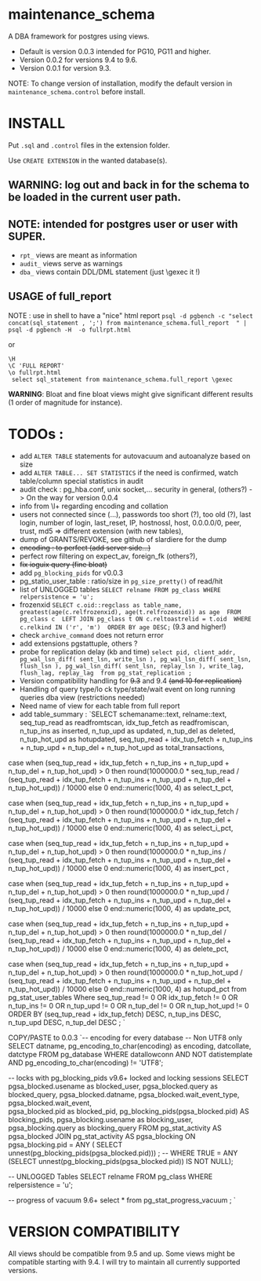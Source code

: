 # maintenance_schema

A DBA framework for postgres using views. 

* Default is version 0.0.3 intended for PG10, PG11 and higher. 
* Version 0.0.2 for versions 9.4 to 9.6.
* Version 0.0.1 for version 9.3.

NOTE: To change version of installation, modify the default version in `maintenance_schema.control` before install.

# INSTALL

Put `.sql` and `.control` files in the extension folder.

Use `CREATE EXTENSION` in the wanted database(s).

## **WARNING**: log out and back in for the schema to be loaded in the current user path.

## **NOTE**: intended for postgres user or user with SUPER.

* `rpt_` views are meant as information 
* `audit_` views serve as warnings 
* `dba_` views contain DDL/DML statement (just \gexec it !)

## USAGE of full_report 
NOTE : use in shell to have a "nice" html report
`psql -d pgbench -c "select concat(sql_statement , ';') from maintenance_schema.full_report  " | psql -d pgbench -H  -o fullrpt.html`

or

~~~
\H
\C 'FULL REPORT'
\o fullrpt.html
 select sql_statement from maintenance_schema.full_report \gexec
~~~

**WARNING**:
Bloat and fine bloat views might give significant different results (1 order of magnitude for instance). 


# **TODOs** :
- add `ALTER TABLE` statements for autovacuum and autoanalyze based on size
- add `ALTER TABLE... SET STATISTICS` if the need is confirmed, watch table/column special statistics in audit
- audit check : pg_hba.conf, unix socket,...  security in general, (others?) -> On the way for version 0.0.4
- info from \l+ regarding encoding and collation
- users not connected since (...), passwords too short (?), too old (?), last login, number of login, last_reset, IP, hostnossl, host, 0.0.0.0/0, peer, trust, md5 => different extension (with new tables),
- dump of GRANTS/REVOKE, see github of slardiere for the dump
- ~~encoding : to perfect (add server side...)~~
- perfect row filtering on expect_av, foreign_fk (others?),
- ~~fix ioguix query (fine bloat)~~
- add `pg_blocking_pids` for v0.0.3
- pg_statio_user_table : ratio/size in `pg_size_pretty()` of read/hit
- list of UNLOGGED tables `SELECT relname FROM pg_class WHERE relpersistence = 'u';`
- frozenxid
`SELECT c.oid::regclass as table_name, greatest(age(c.relfrozenxid), age(t.relfrozenxid)) as age 
FROM pg_class c 
LEFT JOIN pg_class t ON c.reltoastrelid = t.oid 
WHERE c.relkind IN ('r', 'm') 
ORDER BY age DESC;` (9.3 and higher!)
- check `archive_command` does not return error
- add extensions pgstattuple, others ?
- probe for replication delay (kb and time) `select pid, client_addr, pg_wal_lsn_diff( sent_lsn, write_lsn ), pg_wal_lsn_diff( sent_lsn, flush_lsn ), pg_wal_lsn_diff( sent_lsn, replay_lsn ), write_lag, flush_lag, replay_lag  from pg_stat_replication ;`
- Version compatibility handling for ~~9.3~~ and 9.4 ~~(and 10 for replication)~~
- Handling of query type/lo ck type/state/wait event on long running queries dba view (restrictions needed)
- Need name of view for each table from full report
- add table_summary : 
`SELECT
 schemaname::text, relname::text,
  seq_tup_read as readfromtscan, 
  idx_tup_fetch as readfromiscan, 
  n_tup_ins as inserted, 
  n_tup_upd as updated, 
  n_tup_del as deleted, 
  n_tup_hot_upd as hotupdated,
 seq_tup_read + idx_tup_fetch + n_tup_ins + n_tup_upd + n_tup_del  + n_tup_hot_upd as total_transactions,
 
 case when
   (seq_tup_read + idx_tup_fetch + n_tup_ins + n_tup_upd + n_tup_del  + n_tup_hot_upd) > 0
 then round(1000000.0 * seq_tup_read / (seq_tup_read + idx_tup_fetch + n_tup_ins + n_tup_upd + n_tup_del  + n_tup_hot_upd)) / 10000
 else 0
 end::numeric(1000, 4) as select_t_pct,
 
 case when
   (seq_tup_read + idx_tup_fetch + n_tup_ins + n_tup_upd + n_tup_del  + n_tup_hot_upd) > 0
 then round(1000000.0 * idx_tup_fetch / (seq_tup_read + idx_tup_fetch + n_tup_ins + n_tup_upd + n_tup_del  + n_tup_hot_upd)) / 10000
 else 0
 end::numeric(1000, 4) as select_i_pct,

 case when (seq_tup_read + idx_tup_fetch + n_tup_ins + n_tup_upd + n_tup_del  + n_tup_hot_upd) > 0
 then
 round(1000000.0 * n_tup_ins / (seq_tup_read + idx_tup_fetch + n_tup_ins + n_tup_upd + n_tup_del  + n_tup_hot_upd)) / 10000
 else 0
 end::numeric(1000, 4) as insert_pct ,

 case when (seq_tup_read + idx_tup_fetch + n_tup_ins + n_tup_upd + n_tup_del  + n_tup_hot_upd) > 0
 then
 round(1000000.0 * n_tup_upd / (seq_tup_read + idx_tup_fetch + n_tup_ins + n_tup_upd + n_tup_del  + n_tup_hot_upd)) / 10000
 else 0
 end::numeric(1000, 4) as update_pct,

 case when (seq_tup_read + idx_tup_fetch + n_tup_ins + n_tup_upd + n_tup_del  + n_tup_hot_upd) > 0
 then round(1000000.0 * n_tup_del / (seq_tup_read + idx_tup_fetch + n_tup_ins + n_tup_upd + n_tup_del  + n_tup_hot_upd)) / 10000
 else 0
 end::numeric(1000, 4) as delete_pct,
 
  case when (seq_tup_read + idx_tup_fetch + n_tup_ins + n_tup_upd + n_tup_del  + n_tup_hot_upd) > 0
 then round(1000000.0 * n_tup_hot_upd / (seq_tup_read + idx_tup_fetch + n_tup_ins + n_tup_upd + n_tup_del  + n_tup_hot_upd)) / 10000
 else 0
 end::numeric(1000, 4) as hotupd_pct
from
  pg_stat_user_tables
Where 
   seq_tup_read     != 0
 OR  idx_tup_fetch  != 0
 OR  n_tup_ins      != 0
 OR  n_tup_upd      != 0
 OR  n_tup_del      != 0
 OR  n_tup_hot_upd  != 0
  ORDER BY (seq_tup_read + idx_tup_fetch) DESC, n_tup_ins DESC, n_tup_upd DESC, n_tup_del DESC ;
  `
  
  COPY/PASTE to 0.0.3
  `-- encoding for every database
-- Non UTF8 only  
 SELECT datname, pg_encoding_to_char(encoding) as encoding, datcollate, datctype 
 FROM pg_database 
 WHERE  datallowconn 
 AND NOT datistemplate
 AND pg_encoding_to_char(encoding) != 'UTF8';
 
 
 
 -- locks  with pg_blocking_pids v9.6+ locked and locking sessions
 SELECT 
     pgsa_blocked.usename as blocked_user, 
     pgsa_blocked.query as blocked_query,
     pgsa_blocked.datname, 
     pgsa_blocked.wait_event_type, 
     pgsa_blocked.wait_event,  
     pgsa_blocked.pid as blocked_pid, 
     pg_blocking_pids(pgsa_blocked.pid) AS blocking_pids,
     pgsa_blocking.usename as blocking_user, 
     pgsa_blocking.query as blocking_query
 FROM pg_stat_activity AS pgsa_blocked
 JOIN pg_stat_activity AS pgsa_blocking 
   ON  pgsa_blocking.pid = ANY ( SELECT unnest(pg_blocking_pids(pgsa_blocked.pid))) ;
 -- WHERE TRUE = ANY (SELECT unnest(pg_blocking_pids(pgsa_blocked.pid)) IS NOT NULL);
 
 -- UNLOGGED Tables 
 SELECT relname FROM pg_class WHERE relpersistence = 'u';
 
 -- progress of vacuum 9.6+
 select * from pg_stat_progress_vacuum ;
 `

VERSION COMPATIBILITY
=====================

All views should be compatible from 9.5 and up.
Some views might be compatible starting with 9.4.
I will try to maintain all currently supported versions.



